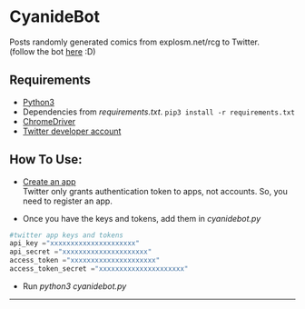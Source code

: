 # CyanideBot
Posts randomly generated comics from explosm.net/rcg to Twitter.  
(follow the bot [here](https://twitter.com/thecyanidebot) :D)

## Requirements
* [Python3](https://www.python.org/downloads/)
* Dependencies from *requirements.txt*. ```pip3 install -r requirements.txt```
* [ChromeDriver](https://chromedriver.chromium.org/downloads)
* [Twitter developer account](https://developer.twitter.com/)

## How To Use:
* [Create an app](https://developer.twitter.com/en/portal/projects-and-apps)  
    Twitter only grants authentication token to apps, not accounts. So, you need to register an app.


* Once you have the keys and tokens, add them in *cyanidebot.py*
```python
#twitter app keys and tokens
api_key ="xxxxxxxxxxxxxxxxxxxxx"
api_secret ="xxxxxxxxxxxxxxxxxxxxx"
access_token ="xxxxxxxxxxxxxxxxxxxxx"
access_token_secret ="xxxxxxxxxxxxxxxxxxxxx"
```

* Run *python3 cyanidebot.py*
---
